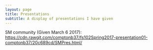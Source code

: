 ```yaml
---
layout: page
title: Presentations
subtitle: A display of presentations I have given
---
```

SM community (Given March 6 2017): https://cdn.rawgit.com/comptonb37/fs102Spring2017-presentation01-comptonb37/20c689cd/SMPres.html/
